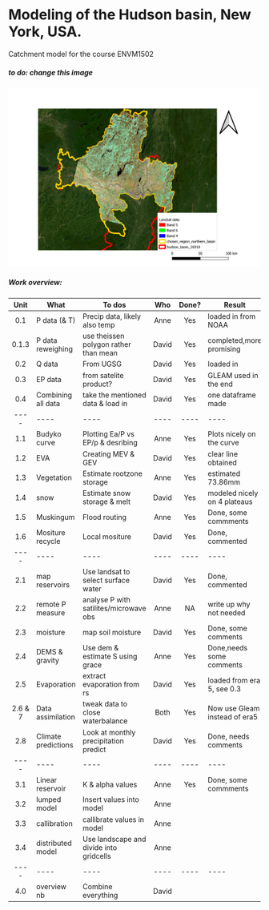 # Modeling of the Hudson basin, New York, USA.
Catchment model for the course ENVM1502


##### to do: change this image 
![map_satelite_imaging](GIS/map_satelite_imaging.jpeg)

##### Work overview:
| Unit        | What                | To dos                                 | Who   | Done?  |  Result                 |
| :----:      | ----                | ----                                   |:----: | :----: | ----                    |
| 0.1         | P data (& T)        | Precip data, likely also temp          | Anne  | Yes    | loaded in from NOAA     |
| 0.1.3       | P data reweighing   | use theissen polygon rather than mean  | David | Yes    | completed,more promising|  
| 0.2         | Q data              | From UGSG                              | David | Yes    | loaded in               |  
| 0.3         | EP data             | from satelite product?                 | David | Yes    | GLEAM used in the end   | 
| 0.4         | Combining all data  | take the mentioned data & load in      | David | Yes    | one dataframe made      |  
| ----        | ----                | ----                                   | ----  | ----   | ----                    |
| 1.1         | Budyko curve        | Plotting Ea/P vs EP/p &  desribing     | Anne  | Yes    | Plots nicely on the curve|  
| 1.2         | EVA                 | Creating MEV & GEV                     | David | Yes    | clear line obtained      |
| 1.3         | Vegetation          | Estimate rootzone storage              | Anne  | Yes    | estimated 73.86mm       |
| 1.4         | snow                | Estimate snow storage & melt           | David | Yes    | modeled nicely on 4 plateaus |  
| 1.5         | Muskingum           | Flood routing                          | Anne  | Yes    | Done, some commments    |
| 1.6         | Mositure recycle    | Local mositure                         | David | Yes    | Done, commented         |
| ----        | ----                | ----                                   | ----  | ----   | ----                    |
| 2.1         | map reservoirs      | Use landsat to select surface water    | David | Yes    | Done, commented         |
| 2.2         | remote P measure    | analyse P with satilites/microwave obs | Anne  | NA     | write up why not needed |
| 2.3         | moisture            | map soil moisture                      | David | Yes    | Done, some comments     |
| 2.4         | DEMS & gravity      | Use dem & estimate S using grace       | Anne  | Yes    | Done,needs some comments|
| 2.5         | Evaporation         | extract evaporation from rs            | David | Yes    | loaded from era 5, see 0.3|
| 2.6 & 7     | Data assimilation   | tweak data to close waterbalance       | Both  | Yes    | Now use Gleam instead of era5 |
| 2.8         | Climate predictions | Look at monthly precipitation predict  | David | Yes    | Done, needs comments    |
| ----        | ----                | ----                                   | ----  | ----   | ----                    |
| 3.1         | Linear reservoir    | K & alpha values                       | Anne  | Yes    | Done, some commments    |
| 3.2         | lumped model        | Insert values into model               | Anne  |        |                         |
| 3.3         | callibration        | callibrate values in model             | Anne  |        |                         |
| 3.4         | distributed model   | Use landscape and divide into gridcells| Anne  |        |                         |
| ----        | ----                | ----                                   | ----  | ----   | ----                    |
| 4.0         | overview nb         | Combine everything                     | David |        |                         |

